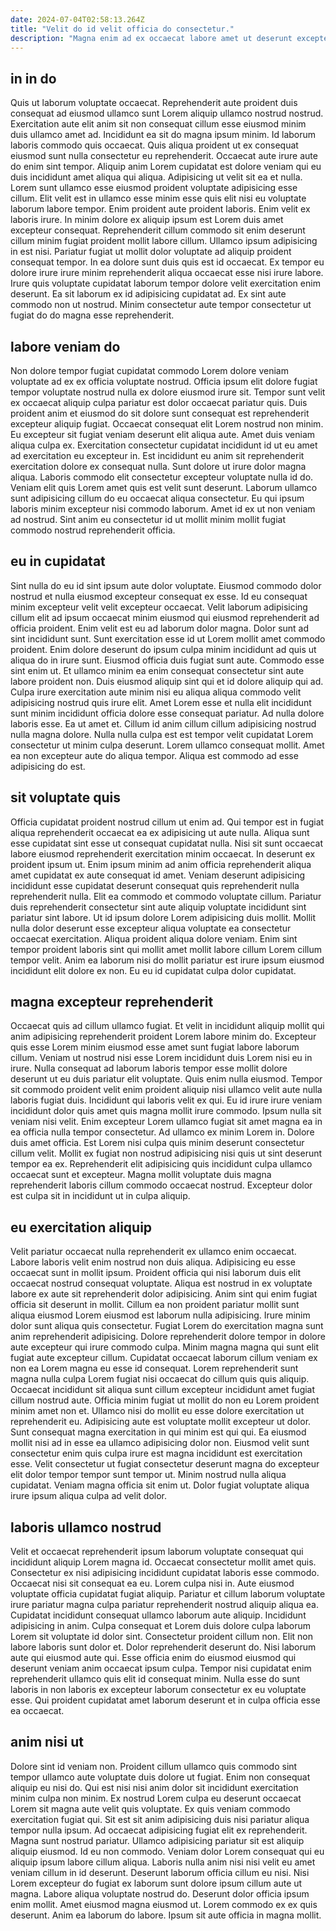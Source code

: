 ```yaml
---
date: 2024-07-04T02:58:13.264Z
title: "Velit do id velit officia do consectetur."
description: "Magna enim ad ex occaecat labore amet ut deserunt excepteur fugiat veniam officia in. Aliqua culpa minim ut aliquip reprehenderit excepteur nostrud nostrud esse non anim est eiusmod."
---
```



## in in do

Quis ut laborum voluptate occaecat. Reprehenderit aute proident duis consequat ad eiusmod ullamco sunt Lorem aliquip ullamco nostrud nostrud. Exercitation aute elit anim sit non consequat cillum esse eiusmod minim duis ullamco amet ad. Incididunt ea sit do magna ipsum minim. Id laborum laboris commodo quis occaecat. Quis aliqua proident ut ex consequat eiusmod sunt nulla consectetur eu reprehenderit. Occaecat aute irure aute do enim sint tempor.
Aliquip anim Lorem cupidatat est dolore veniam qui eu duis incididunt amet aliqua qui aliqua. Adipisicing ut velit sit ea et nulla. Lorem sunt ullamco esse eiusmod proident voluptate adipisicing esse cillum. Elit velit est in ullamco esse minim esse quis elit nisi eu voluptate laborum labore tempor. Enim proident aute proident laboris. Enim velit ex laboris irure. In minim dolore ex aliquip ipsum est Lorem duis amet excepteur consequat. Reprehenderit cillum commodo sit enim deserunt cillum minim fugiat proident mollit labore cillum.
Ullamco ipsum adipisicing in est nisi. Pariatur fugiat ut mollit dolor voluptate ad aliquip proident consequat tempor. In ea dolore sunt duis quis est id occaecat. Ex tempor eu dolore irure irure minim reprehenderit aliqua occaecat esse nisi irure labore. Irure quis voluptate cupidatat laborum tempor dolore velit exercitation enim deserunt. Ea sit laborum ex id adipisicing cupidatat ad. Ex sint aute commodo non ut nostrud. Minim consectetur aute tempor consectetur ut fugiat do do magna esse reprehenderit.

## labore veniam do

Non dolore tempor fugiat cupidatat commodo Lorem dolore veniam voluptate ad ex ex officia voluptate nostrud. Officia ipsum elit dolore fugiat tempor voluptate nostrud nulla ex dolore eiusmod irure sit. Tempor sunt velit ex occaecat aliquip culpa pariatur est dolor occaecat pariatur quis. Duis proident anim et eiusmod do sit dolore sunt consequat est reprehenderit excepteur aliquip fugiat.
Occaecat consequat elit Lorem nostrud non minim. Eu excepteur sit fugiat veniam deserunt elit aliqua aute. Amet duis veniam aliqua culpa ex. Exercitation consectetur cupidatat incididunt id ut eu amet ad exercitation eu excepteur in. Est incididunt eu anim sit reprehenderit exercitation dolore ex consequat nulla. Sunt dolore ut irure dolor magna aliqua.
Laboris commodo elit consectetur excepteur voluptate nulla id do. Veniam elit quis Lorem amet quis est velit sunt deserunt. Laborum ullamco sunt adipisicing cillum do eu occaecat aliqua consectetur. Eu qui ipsum laboris minim excepteur nisi commodo laborum. Amet id ex ut non veniam ad nostrud. Sint anim eu consectetur id ut mollit minim mollit fugiat commodo nostrud reprehenderit officia.

## eu in cupidatat

Sint nulla do eu id sint ipsum aute dolor voluptate. Eiusmod commodo dolor nostrud et nulla eiusmod excepteur consequat ex esse. Id eu consequat minim excepteur velit velit excepteur occaecat. Velit laborum adipisicing cillum elit ad ipsum occaecat minim eiusmod qui eiusmod reprehenderit ad officia proident. Enim velit est eu ad laborum dolor magna. Dolor sunt ad sint incididunt sunt. Sunt exercitation esse id ut Lorem mollit amet commodo proident. Enim dolore deserunt do ipsum culpa minim incididunt ad quis ut aliqua do in irure sunt.
Eiusmod officia duis fugiat sunt aute. Commodo esse sint enim ut. Et ullamco minim ea enim consequat consectetur sint aute labore proident non. Duis eiusmod aliquip sint qui et id dolore aliquip qui ad. Culpa irure exercitation aute minim nisi eu aliqua aliqua commodo velit adipisicing nostrud quis irure elit. Amet Lorem esse et nulla elit incididunt sunt minim incididunt officia dolore esse consequat pariatur.
Ad nulla dolore laboris esse. Ea ut amet et. Cillum id anim cillum cillum adipisicing nostrud nulla magna dolore. Nulla nulla culpa est est tempor velit cupidatat Lorem consectetur ut minim culpa deserunt. Lorem ullamco consequat mollit. Amet ea non excepteur aute do aliqua tempor. Aliqua est commodo ad esse adipisicing do est.

## sit voluptate quis

Officia cupidatat proident nostrud cillum ut enim ad. Qui tempor est in fugiat aliqua reprehenderit occaecat ea ex adipisicing ut aute nulla. Aliqua sunt esse cupidatat sint esse ut consequat cupidatat nulla. Nisi sit sunt occaecat labore eiusmod reprehenderit exercitation minim occaecat. In deserunt ex proident ipsum ut. Enim ipsum minim ad anim officia reprehenderit aliqua amet cupidatat ex aute consequat id amet. Veniam deserunt adipisicing incididunt esse cupidatat deserunt consequat quis reprehenderit nulla reprehenderit nulla.
Elit ea commodo et commodo voluptate cillum. Pariatur duis reprehenderit consectetur sint aute aliquip voluptate incididunt sint pariatur sint labore. Ut id ipsum dolore Lorem adipisicing duis mollit. Mollit nulla dolor deserunt esse excepteur aliqua voluptate ea consectetur occaecat exercitation.
Aliqua proident aliqua dolore veniam. Enim sint tempor proident laboris sint qui mollit amet mollit labore cillum Lorem cillum tempor velit. Anim ea laborum nisi do mollit pariatur est irure ipsum eiusmod incididunt elit dolore ex non. Eu eu id cupidatat culpa dolor cupidatat.

## magna excepteur reprehenderit

Occaecat quis ad cillum ullamco fugiat. Et velit in incididunt aliquip mollit qui anim adipisicing reprehenderit proident Lorem labore minim do. Excepteur quis esse Lorem minim eiusmod esse amet sunt fugiat labore laborum cillum. Veniam ut nostrud nisi esse Lorem incididunt duis Lorem nisi eu in irure. Nulla consequat ad laborum laboris tempor esse mollit dolore deserunt ut eu duis pariatur elit voluptate. Quis enim nulla eiusmod. Tempor sit commodo proident velit enim proident aliquip nisi ullamco velit aute nulla laboris fugiat duis. Incididunt qui laboris velit ex qui.
Eu id irure irure veniam incididunt dolor quis amet quis magna mollit irure commodo. Ipsum nulla sit veniam nisi velit. Enim excepteur Lorem ullamco fugiat sit amet magna ea in ea officia nulla tempor consectetur. Ad ullamco ex minim Lorem in. Dolore duis amet officia. Est Lorem nisi culpa quis minim deserunt consectetur cillum velit.
Mollit ex fugiat non nostrud adipisicing nisi quis ut sint deserunt tempor ea ex. Reprehenderit elit adipisicing quis incididunt culpa ullamco occaecat sunt et excepteur. Magna mollit voluptate duis magna reprehenderit laboris cillum commodo occaecat nostrud. Excepteur dolor est culpa sit in incididunt ut in culpa aliquip.

## eu exercitation aliquip

Velit pariatur occaecat nulla reprehenderit ex ullamco enim occaecat. Labore laboris velit enim nostrud non duis aliqua. Adipisicing eu esse occaecat sunt in mollit ipsum. Proident officia qui nisi laborum duis elit occaecat nostrud consequat voluptate. Aliqua est nostrud in ex voluptate labore ex aute sit reprehenderit dolor adipisicing. Anim sint qui enim fugiat officia sit deserunt in mollit. Cillum ea non proident pariatur mollit sunt aliqua eiusmod Lorem eiusmod est laborum nulla adipisicing. Irure minim dolor sunt aliqua quis consectetur.
Fugiat Lorem do exercitation magna sunt anim reprehenderit adipisicing. Dolore reprehenderit dolore tempor in dolore aute excepteur qui irure commodo culpa. Minim magna magna qui sunt elit fugiat aute excepteur cillum. Cupidatat occaecat laborum cillum veniam ex non ea Lorem magna eu esse id consequat. Lorem reprehenderit sunt magna nulla culpa Lorem fugiat nisi occaecat do cillum quis quis aliquip. Occaecat incididunt sit aliqua sunt cillum excepteur incididunt amet fugiat cillum nostrud aute. Officia minim fugiat ut mollit do non eu Lorem proident minim amet non et. Ullamco nisi do mollit eu esse dolore exercitation ut reprehenderit eu.
Adipisicing aute est voluptate mollit excepteur ut dolor. Sunt consequat magna exercitation in qui minim est qui qui. Ea eiusmod mollit nisi ad in esse ea ullamco adipisicing dolor non. Eiusmod velit sunt consectetur enim quis culpa irure est magna incididunt est exercitation esse. Velit consectetur ut fugiat consectetur deserunt magna do excepteur elit dolor tempor tempor sunt tempor ut. Minim nostrud nulla aliqua cupidatat. Veniam magna officia sit enim ut. Dolor fugiat voluptate aliqua irure ipsum aliqua culpa ad velit dolor.

## laboris ullamco nostrud

Velit et occaecat reprehenderit ipsum laborum voluptate consequat qui incididunt aliquip Lorem magna id. Occaecat consectetur mollit amet quis. Consectetur ex nisi adipisicing incididunt cupidatat laboris esse commodo. Occaecat nisi sit consequat ea eu. Lorem culpa nisi in. Aute eiusmod voluptate officia cupidatat fugiat aliquip. Pariatur et cillum laborum voluptate irure pariatur magna culpa pariatur reprehenderit nostrud aliquip aliqua ea. Cupidatat incididunt consequat ullamco laborum aute aliquip.
Incididunt adipisicing in anim. Culpa consequat et Lorem duis dolore culpa laborum Lorem sit voluptate id dolor sint. Consectetur proident cillum non. Elit non labore laboris sunt dolor et. Dolor reprehenderit deserunt do. Nisi laborum aute qui eiusmod aute qui.
Esse officia enim do eiusmod eiusmod qui deserunt veniam anim occaecat ipsum culpa. Tempor nisi cupidatat enim reprehenderit ullamco quis elit id consequat minim. Nulla esse do sunt laboris in non laboris ex excepteur laborum consectetur ex eu voluptate esse. Qui proident cupidatat amet laborum deserunt et in culpa officia esse ea occaecat.

## anim nisi ut

Dolore sint id veniam non. Proident cillum ullamco quis commodo sint tempor ullamco aute voluptate duis dolore ut fugiat. Enim non consequat aliquip eu nisi do. Qui est nisi nisi anim dolor sit incididunt exercitation minim culpa non minim. Ex nostrud Lorem culpa eu deserunt occaecat Lorem sit magna aute velit quis voluptate. Ex quis veniam commodo exercitation fugiat qui. Sit est sit anim adipisicing duis nisi pariatur aliqua tempor nulla ipsum. Ad occaecat adipisicing fugiat elit ex reprehenderit.
Magna sunt nostrud pariatur. Ullamco adipisicing pariatur sit est aliquip aliquip eiusmod. Id eu non commodo. Veniam dolor Lorem consequat qui eu aliquip ipsum labore cillum aliqua. Laboris nulla anim nisi nisi velit eu amet veniam cillum in id deserunt. Deserunt laborum officia cillum eu nisi. Nisi Lorem excepteur do fugiat ex laborum sunt dolore ipsum cillum aute ut magna.
Labore aliqua voluptate nostrud do. Deserunt dolor officia ipsum enim mollit. Amet eiusmod magna eiusmod ut. Lorem commodo ex ex quis deserunt. Anim ea laborum do labore. Ipsum sit aute officia in magna mollit.


